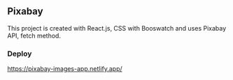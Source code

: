 ## Pixabay

This project is created with React.js, CSS with Booswatch and uses Pixabay API, fetch method.

### Deploy

https://pixabay-images-app.netlify.app/
